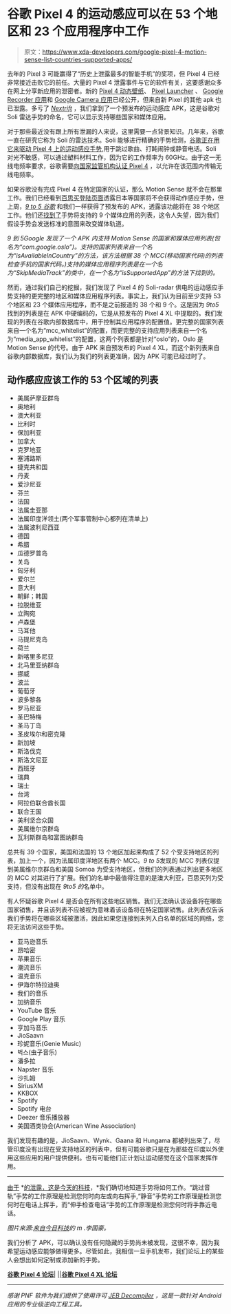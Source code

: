 # 谷歌 Pixel 4 的运动感应可以在 53 个地区和 23 个应用程序中工作

> 原文：<https://www.xda-developers.com/google-pixel-4-motion-sense-list-countries-supported-apps/>

去年的 Pixel 3 可能赢得了“历史上泄露最多的智能手机”的奖项，但 Pixel 4 已经非常接近击败它的前任。大量的 Pixel 4 泄露事件与它的软件有关，这要感谢众多在网上分享新应用的泄密者。新的 [Pixel 4 动态壁纸](https://www.xda-developers.com/download-google-pixel-4-live-wallpapers-port/)、 [Pixel Launcher](https://www.xda-developers.com/download-updated-google-pixel-launcher-4-swipe-down-notification-gesture/) 、 [Google Recorder 应用](https://www.xda-developers.com/google-recorder-app-pixel-4-download/)和 [Google Camera 应用](https://www.xda-developers.com/google-camera-7-0-google-pixel-4-leak-hands-on/)已经公开，但来自新 Pixel 的其他 apk 也已泄露。多亏了 [*Nextrift*](https://nextrift.com/) ，我们拿到了一个预发布的运动感应 APK，这是谷歌对 Soli 雷达手势的命名，它可以显示支持哪些国家和媒体应用。

对于那些最近没有跟上所有泄漏的人来说，这里需要一点背景知识。几年来，谷歌一直在研究它称为 Soli 的雷达技术。Soli 能够进行精确的手势检测，[谷歌正在用它来驱动 Pixel 4 上的运动感应手势](https://www.xda-developers.com/google-pixel-4-face-unlock-soli-gestures/),用于跳过歌曲、打盹闹钟或静音电话。Soli 对光不敏感，可以通过塑料材料工作，因为它的工作频率为 60GHz。由于这一无线电频率要求，谷歌需要[向国家监管机构认证 Pixel 4](https://www.xda-developers.com/pixel-4-fcc-wireless-charging-lte/) ，以允许在该范围内传输无线电频率。

如果谷歌没有完成 Pixel 4 在特定国家的认证，那么 Motion Sense 就不会在那里工作。我们已经看到[百思买登陆页面](https://www.xda-developers.com/pixel-4-soli-gestures-select-countries/)透露日本等国家将不会获得动作感应手势，但上周，[*9 to 5 谷歌*](https://9to5google.com/2019/09/26/pixel-4-motion-sense-38-countries/) 和我们一样获得了预发布的 APK，透露该功能将在 38 个地区工作。他们还[找到了](https://9to5google.com/2019/09/26/motion-sense-pixel-4-9-music-apps/)手势将支持的 9 个媒体应用的列表，这令人失望，因为我们假设手势会发送标准的意图来改变媒体轨道。

*9 到 5Google 发现了一个 APK 内支持 Motion Sense 的国家和媒体应用列表(包名为“com.google.oslo”)。支持的国家列表来自一个名为“isAvailableInCountry”的方法，该方法根据 38 个 MCC(移动国家代码)的列表检查手机的国家代码。)支持的媒体应用程序列表是在一个名为“SkipMediaTrack”的类中，在一个名为“isSupportedApp”的方法下找到的。*

然而，通过我们自己的挖掘，我们发现了 Pixel 4 的 Soli-radar 供电的运动感应手势支持的更完整的地区和媒体应用程序列表。事实上，我们认为目前至少支持 53 个地区和 23 个媒体应用程序，而不是之前报道的 38 个和 9 个。这是因为 *9to5* 找到的列表是在 APK 中硬编码的，它是从预发布的 Pixel 4 XL 中提取的。我们发现的列表在谷歌内部数据库中，用于控制其应用程序的配置值。更完整的国家列表来自一个名为“mcc_whitelist”的配置，而更完整的支持应用列表来自一个名为“media_app_whitelist”的配置，这两个列表都是针对“oslo”的，Oslo 是 Motion Sense 的代号。由于 APK 来自预发布的 Pixel 4 XL，而这个新列表来自谷歌内部数据库，我们认为我们的列表更准确，因为 APK 可能已经过时了。

## 动作感应应该工作的 53 个区域的列表

*   美属萨摩亚群岛
*   奥地利
*   澳大利亚
*   比利时
*   保加利亚
*   加拿大
*   克罗地亚
*   塞浦路斯
*   捷克共和国
*   丹麦
*   爱沙尼亚
*   芬兰
*   法国
*   法属圭亚那
*   法属印度洋领土(两个军事管制中心都列在清单上)
*   法属波利尼西亚
*   德国
*   希腊
*   瓜德罗普岛
*   关岛
*   匈牙利
*   爱尔兰
*   意大利
*   朝鲜；韩国
*   拉脱维亚
*   立陶宛
*   卢森堡
*   马耳他
*   马提尼克岛
*   荷兰
*   新喀里多尼亚
*   北马里亚纳群岛
*   挪威
*   波兰
*   葡萄牙
*   波多黎各
*   罗马尼亚
*   圣巴特梅
*   圣马丁岛
*   圣皮埃尔和密克隆
*   新加坡
*   斯洛伐克
*   斯洛文尼亚
*   西班牙
*   瑞典
*   瑞士
*   台湾
*   阿拉伯联合酋长国
*   联合王国
*   美利坚合众国
*   美属维尔京群岛
*   瓦利斯群岛和富图纳群岛

总共有 39 个国家，美国和法国的 13 个地区加起来构成了 52 个受支持地区的列表，加上一个，因为法属印度洋地区有两个 MCC。*9 to 5*发现的 MCC 列表仅提到美属维尔京群岛和美国 Somoa 为受支持地区，但我们的列表通过列出更多地区的 MCC 对其进行了扩展。我们的名单中最值得注意的是澳大利亚，百思买列为受支持，但没有出现在 *9to5 的*名单中。

有人怀疑谷歌 Pixel 4 是否会在所有这些地区销售。我们无法确认该设备将在哪些国家销售，并且该列表不应被视为意味着该设备将在特定国家销售。此列表仅告诉我们手势将在哪些区域被激活，因此如果您连接到未列入白名单的区域的网络，您将无法访问这些手势。

*   亚马逊音乐
*   昂哈密
*   苹果音乐
*   潮流音乐
*   温克音乐
*   伊海尔特拉迪奥
*   我们的音乐
*   加纳音乐
*   YouTube 音乐
*   Google Play 音乐
*   亨加马音乐
*   JioSaavn
*   珍妮音乐(Genie Music)
*   벅스(虫子音乐)
*   潘多拉
*   Napster 音乐
*   沙扎姆
*   SiriusXM
*   KKBOX
*   Spotify
*   Spotify 电台
*   Deezer 音乐播放器
*   美国酒类协会(American Wine Association)

我们发现有趣的是，JioSaavn、Wynk、Gaana 和 Hungama 都被列出来了，尽管印度没有出现在受支持地区的列表中，但有可能谷歌只是在为那些在印度以外使用这些应用的用户提供便利。也有可能他们正计划让运动感觉在这个国家发挥作用。

* * *

[由于](https://www.xda-developers.com/google-pixel-4-motion-sense-gestures-leak/) *[的泄露，这是今天的科技](https://www.xda-developers.com/google-pixel-4-motion-sense-gestures-leak/)，*我们确切地知道手势将如何工作。“跳过音轨”手势的工作原理是检测您何时向左或向右挥手,“静音”手势的工作原理是检测您何时在电话上挥手，而“伸手检查电话”手势的工作原理是检测您何时将手靠近电话。

*图片来源:[来自今日科技](https://www.youtube.com/watch?v=yp93W9kRvcw)的 m .李国豪。*

我们分析了 APK，可以确认没有任何隐藏的手势尚未被发现，这很不幸，因为我希望运动感应能够做得更多。尽管如此，我相信一旦手机发布，我们论坛上的某些人会想出如何定制或添加新的手势。

[**谷歌 Pixel 4 论坛**](https://forum.xda-developers.com/pixel-4)| |[|**谷歌 Pixel 4 XL 论坛**](https://forum.xda-developers.com/pixel-4-xl)

* * *

*感谢 PNF 软件为我们提供了使用许可 [JEB Decompiler](https://www.pnfsoftware.com/?aid=xdadev) ，这是一款针对 Android 应用的专业级逆向工程工具。*